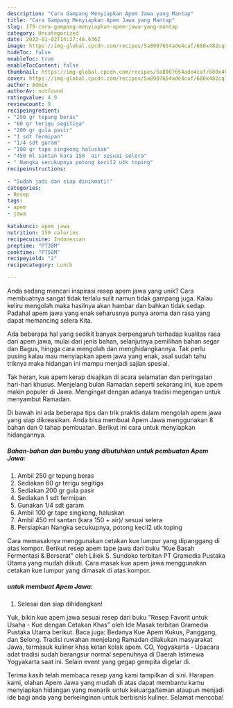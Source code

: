 ```yaml
---
description: "Cara Gampang Menyiapkan Apem Jawa yang Mantap"
title: "Cara Gampang Menyiapkan Apem Jawa yang Mantap"
slug: 179-cara-gampang-menyiapkan-apem-jawa-yang-mantap
category: Uncategorized
date: 2023-01-02T14:27:46.636Z
image: https://img-global.cpcdn.com/recipes/5a8907654ade4caf/680x482cq70/apem-jawa-foto-resep-utama.jpg
hideToc: false
enableToc: true
enableTocContent: false
thumbnail: https://img-global.cpcdn.com/recipes/5a8907654ade4caf/680x482cq70/apem-jawa-foto-resep-utama.jpg
cover: https://img-global.cpcdn.com/recipes/5a8907654ade4caf/680x482cq70/apem-jawa-foto-resep-utama.jpg
author: Admin
authorAv: notfound
ratingvalue: 4.9
reviewcount: 9
recipeingredient:
- "250 gr tepung beras"
- "60 gr terigu segitiga"
- "200 gr gula pasir"
- "1 sdt fermipan"
- "1/4 sdt garam"
- "100 gr tape singkong haluskan"
- "450 ml santan kara 150  air sesuai selera"
- " Nangka secukupnya potong kecil2 utk toping"
recipeinstructions:

- "Sudah jadi dan siap dinikmati!"
categories:
- Resep
tags:
- apem
- jawa

katakunci: apem jawa 
nutrition: 159 calories
recipecuisine: Indonesian
preptime: "PT38M"
cooktime: "PT58M"
recipeyield: "2"
recipecategory: Lunch

---
```





Anda sedang mencari inspirasi resep apem jawa yang unik? Cara membuatnya sangat tidak terlalu sulit namun tidak gampang juga. Kalau keliru mengolah maka hasilnya akan hambar dan bahkan tidak sedap. Padahal apem jawa yang enak seharusnya punya aroma dan rasa yang dapat memancing selera Kita.





Ada beberapa hal yang sedikit banyak berpengaruh terhadap kualitas rasa dari apem jawa, mulai dari jenis bahan, selanjutnya pemilihan bahan segar dan Bagus, hingga cara mengolah dan menghidangkannya. Tak perlu pusing kalau mau menyiapkan apem jawa yang enak,      asal sudah tahu triknya maka hidangan ini mampu menjadi sajian spesial.














Tak heran, kue apem kerap disajikan di acara selamatan dan peringatan hari-hari khusus. Menjelang bulan Ramadan seperti sekarang ini, kue apem makin populer di Jawa. Mengingat dengan adanya tradisi megengan untuk menyambut Ramadan.






Di bawah ini ada beberapa tips dan trik praktis dalam mengolah apem jawa yang siap dikreasikan. Anda bisa membuat Apem Jawa menggunakan 8 bahan dan 0 tahap pembuatan. Berikut ini cara untuk menyiapkan hidangannya.

<!--inarticleads1-->

##### Bahan-bahan dan bumbu yang dibutuhkan untuk pembuatan Apem Jawa:

1. Ambil 250 gr tepung beras
1. Sediakan 60 gr terigu segitiga
1. Sediakan 200 gr gula pasir
1. Sediakan 1 sdt fermipan
1. Gunakan 1/4 sdt garam
1. Ambil 100 gr tape singkong, haluskan
1. Ambil 450 ml santan (kara 150 + air)/ sesuai selera
1. Persiapkan  Nangka secukupnya, potong kecil2 utk toping


Cara memasaknya menggunakan cetakan kue lumpur yang dipanggang di atas kompor. Berikut resep apem tape jawa dari buku &#34;Kue Basah Fermentasi &amp; Berserat&#34; oleh Liliek S. Sundoko terbitan PT Gramedia Pustaka Utama yang mudah diikuti. Cara masak kue apem jawa menggunakan cetakan kue lumpur yang dimasak di atas kompor. 

<!--inarticleads2-->

#####  untuk membuat Apem Jawa:


1. Selesai dan siap dihidangkan!

Yuk, bikin kue apem jawa sesuai resep dari buku &#34;Resep Favorit untuk Usaha - Kue dengan Cetakan Khas&#34; oleh Ide Masak terbitan Gramedia Pustaka Utama berikut. Baca juga: Bedanya Kue Apem Kukus, Panggang, dan Selong. Tradisi ruwahan menjelang Ramadan dilakukan masyarakat Jawa, termasuk kuliner khas ketan kolak apem. CO, Yogyakarta - Upacara adat tradisi sudah berangsur normal sepenuhnya di Daerah Istimewa Yogyakarta saat ini. Selain event yang gegap gempita digelar di. 

Terima kasih telah membaca resep yang kami tampilkan di sini. Harapan kami, olahan Apem Jawa yang mudah di atas dapat membantu kamu menyiapkan hidangan yang menarik untuk keluarga/teman ataupun menjadi ide bagi anda yang berkeinginan untuk berbisnis kuliner. Selamat mencoba!
